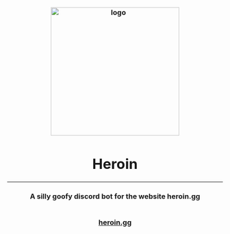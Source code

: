 <div align="center">
    <h3>
        <img alt="logo" src="https://static.wikia.nocookie.net/megamitensei/images/3/32/FusionSpellCutIn.png" width="300px">
        <div style="pointer-events: none;">
            <h1>Heroin</h1>
            <hr>
            <h4>A silly goofy discord bot for the website heroin.gg</h4>
        </div>
        <br>
        <a href="https://heroin.gg">heroin.gg</a>
    </h3>
</div>

